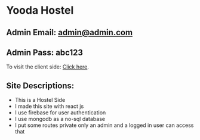 # Yooda Hostel

## Admin Email: admin@admin.com

## Admin Pass: abc123

To visit the client side: [Click here](https://yooda-hostel-3097c.web.app/).

## Site Descriptions:

<ul>
    <li>This is a Hostel Side</li>
    <li>I made this site with react js</li>
    <li>I use firebase for user authentication</li>
    <li>I use mongodb as a no-sql database</li>
    <li>I put some routes private only an admin and a logged in user can access that</li>
</ul>
